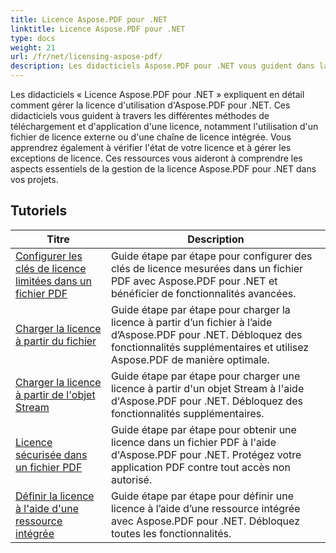 ```yaml
---
title: Licence Aspose.PDF pour .NET
linktitle: Licence Aspose.PDF pour .NET
type: docs
weight: 21
url: /fr/net/licensing-aspose-pdf/
description: Les didacticiels Aspose.PDF pour .NET vous guident dans la gestion de la licence d'utilisation d'Aspose.PDF pour .NET, y compris le chargement et l'application de la licence.
---
```

Les didacticiels « Licence Aspose.PDF pour .NET » expliquent en détail comment gérer la licence d'utilisation d'Aspose.PDF pour .NET. Ces didacticiels vous guident à travers les différentes méthodes de téléchargement et d'application d'une licence, notamment l'utilisation d'un fichier de licence externe ou d'une chaîne de licence intégrée. Vous apprendrez également à vérifier l'état de votre licence et à gérer les exceptions de licence. Ces ressources vous aideront à comprendre les aspects essentiels de la gestion de la licence Aspose.PDF pour .NET dans vos projets.

## Tutoriels
| Titre | Description |
| --- | --- | 
| [Configurer les clés de licence limitées dans un fichier PDF](./configure-metered-license/) | Guide étape par étape pour configurer des clés de licence mesurées dans un fichier PDF avec Aspose.PDF pour .NET et bénéficier de fonctionnalités avancées. |  
| [Charger la licence à partir du fichier](./load-license-from-file/) | Guide étape par étape pour charger la licence à partir d’un fichier à l’aide d’Aspose.PDF pour .NET. Débloquez des fonctionnalités supplémentaires et utilisez Aspose.PDF de manière optimale. |  
| [Charger la licence à partir de l'objet Stream](./load-license-from-stream-object/) | Guide étape par étape pour charger une licence à partir d'un objet Stream à l'aide d'Aspose.PDF pour .NET. Débloquez des fonctionnalités supplémentaires. |  
| [Licence sécurisée dans un fichier PDF](./secure-license/) | Guide étape par étape pour obtenir une licence dans un fichier PDF à l'aide d'Aspose.PDF pour .NET. Protégez votre application PDF contre tout accès non autorisé. |  
| [Définir la licence à l'aide d'une ressource intégrée](./set-license-using-embedded-resource/) | Guide étape par étape pour définir une licence à l’aide d’une ressource intégrée avec Aspose.PDF pour .NET. Débloquez toutes les fonctionnalités. |  